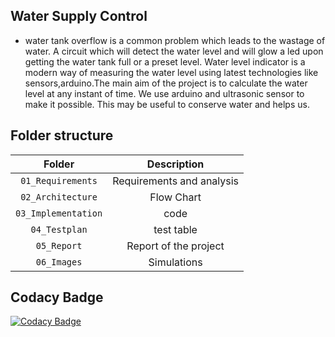 ## Water Supply Control

- water tank overflow is a common problem which leads to the wastage of water. A circuit which will detect the water level and will glow a led upon getting the water tank full or a preset level. Water level indicator is a modern way of measuring the water level using latest technologies like sensors,arduino.The main aim of the project is to calculate the water level at any instant of time. We use arduino and ultrasonic sensor to make it possible. This may be useful to conserve water and helps us.

## Folder structure

| Folder | Description |
| :---: | :---: |
| `01_Requirements` | Requirements and analysis |
| `02_Architecture` | Flow Chart |
| `03_Implementation` | code |
| `04_Testplan` | test table |
| `05_Report` | Report of the project |
| `06_Images` |  Simulations |

## Codacy Badge
[![Codacy Badge](https://app.codacy.com/project/badge/Grade/dc3443423824498ea3aa0c7dd4ecb4fb)](https://www.codacy.com/gh/VaishnaviBorikar/M2-EmbSys/dashboard?utm_source=github.com&amp;utm_medium=referral&amp;utm_content=VaishnaviBorikar/M2-EmbSys&amp;utm_campaign=Badge_Grade)
